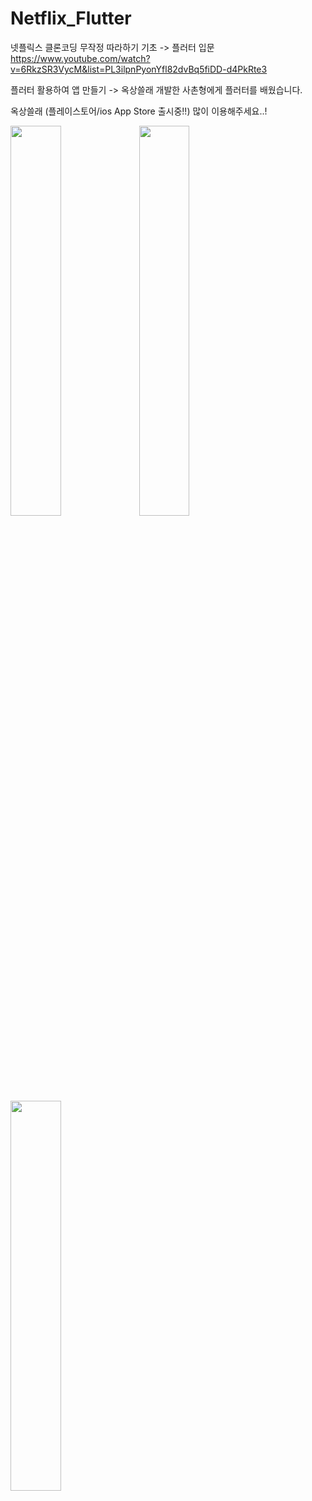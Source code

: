 # Netflix_Flutter

넷플릭스 클론코딩 무작정 따라하기 기초 -> 플러터 입문 <br>
https://www.youtube.com/watch?v=6RkzSR3VycM&list=PL3ilpnPyonYfl82dvBq5fiDD-d4PkRte3

플러터 활용하여 앱 만들기 -> 옥상쓸래 개발한 사촌형에게 플러터를 배웠습니다. <br>

옥상쓸래 (플레이스토어/ios App Store 출시중!!) 많이 이용해주세요..! <br>

<img width="40%" src="https://user-images.githubusercontent.com/38518648/145704664-6befacaa-16f2-4c1b-9723-dbcfe928af7e.png"/>
<img width="40%" src="https://user-images.githubusercontent.com/38518648/145704668-0e95b0ac-9c3e-4b25-a6fb-f56b22d935f6.png"/>
<img width="40%" src="https://user-images.githubusercontent.com/38518648/145704695-e9401749-390d-426a-bcce-5bcccf3a1120.png"/>
